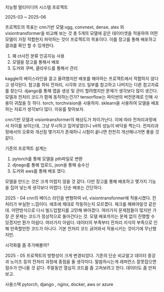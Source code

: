 지능형 멀티미디어 시스템 프로젝트

2025-03 ~ 2025-06

프로젝트의 목표는 cnn기반 모델:vgg, convnext, dense, alex 와 visiontransformer을 비교해 보는 것 총 5개의 모델에 같은 데이터셋을 적용하여 어떤 모델이 가장 적합한지 파악하는 것이 프로젝트의 목표이다. 이를 장고를 통해 배포하고 결과를 확인 할 수 있게한다. 

1. 폐 ct사진 분류 인공지능 사용
2. 모델을 장고를 통해서 배포
3. 도커와 쿠버, 클라우드를 통해서 관리

kaggle의 베이스라인을 끌고 올려했지만 배포를 해야하는 프로젝트에서 적합하지 않다고 생각된다. 
참고를 하되 전처리, 시각화 코드 일부를 참고하고 나머지는 다른 참고자료를 찾는다. 
django를 통해 앱을 생성 및 관리 할려했지만 문제가 생각보다 많이 생긴다. 모델과 전처리 코드가 함께 동작하는건가?
tensorflow는 파이썬의 버전문제로 인해 사용이 귀찮을 듯 하다. torch, torchvision을 사용하자. 
sklearn을 사용하여 모델을 배포하는 자료가 생각보다 많다. 이유를 찾아보자. 

cnn기반 모델과 visiontransformer의 해상도가 차이가난다. 이에 따라 전처리과정에서 차이를 보이는데, 그냥 무시하고 집어넣었더니 vit의 성능이 바닥을 찍는다. 전처리과정에서의 오류와 개선점 몇가지가 존재하니 시험이 끝나면 천천히 개선해나가면 좋을 것 같다. 

기존의 프로젝트 설계는
1. pytorch를 통해 모델을 pth파일로 변환
2. djnago를 통해 업로드, json을 통해 송수신
3. 도커와 aws를 통해 배포 였다.

모델을 만드는 것은 크게 어렵지 않을 것 같다. 다만 장고를 통해 배포하고 몇가지 기능을 집어 넣는게 생각보다 어렵다. 단순 배포는 간단하다. 

2025 - 04
cnn의 베이스 라인을 변형하여 vil, visiontransformer에 적용시켰다. 전처리가 부실한 느낌이다. 애초에 제대로 작동하는지 모르곘다. 체크를 해봐야알것 같은데. 어떤방식으로 다시 빌드업할지를 고민해 봐야겠다. 여러가지 문제점들이 많지만 가장 큰 문제는 코드가 정상적으로 돌아간다는 것. 모델 배포까지는 문제 없이 진행할 수 있겠지만 뭔가 아쉽다. 여러가지 아쉽다. 데이터의 부족부터 전처리 지식의 부족으로 인해 만족할만한 코드가 아니다. 기본 전처리 코드 긁어와서 적용시키는 것이기에 무난했지만. 

시각화를 좀 추가해볼까? 

2025 - 05
프로젝트의 방향성이 크게 변경되었다. 기존의 단순 비교말고 데이터 증강과 노이즈 등의 전처리 과정에 중점을 둘 생각이다. 말씀하시는게 레퍼런스 잘못잡으면 점수가 안나올 것 같다. 주말동안 열심히 코드를 좀 고쳐보려고 한다. 데이터도 좀 만져보고. 

사용스택
pytorch, django , nginx, docker, aws or azure

